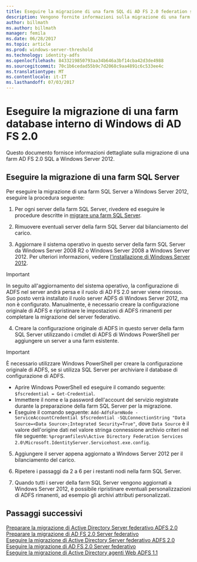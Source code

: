 ```yaml
---
title: Eseguire la migrazione di una farm SQL di AD FS 2.0 federation server
description: Vengono fornite informazioni sulla migrazione di una farm ADFS a SQL server 2.0 per Windows Server 2012
author: billmath
ms.author: billmath
manager: femila
ms.date: 06/28/2017
ms.topic: article
ms.prod: windows-server-threshold
ms.technology: identity-adfs
ms.openlocfilehash: 8433219850793aa34b646a3bf14cba42d3de4988
ms.sourcegitcommit: 70c1b6cedad55b9c7d2068c9aa4891c6c533ee4c
ms.translationtype: MT
ms.contentlocale: it-IT
ms.lasthandoff: 07/03/2017
---
```

# <a name="migrate-an-ad-fs-20-wid-farm"></a>Eseguire la migrazione di una farm database interno di Windows di AD FS 2.0  
Questo documento fornisce informazioni dettagliate sulla migrazione di una farm AD FS 2.0 SQL a Windows Server 2012.


## <a name="migrate-a-sql-server-farm"></a>Eseguire la migrazione di una farm SQL Server  
 Per eseguire la migrazione di una farm SQL Server a Windows Server 2012, eseguire la procedura seguente:  
  
1.  Per ogni server della farm SQL Server, rivedere ed eseguire le procedure descritte in [migrare una farm SQL Server](prepare-to-migrate-a-sql-server-farm.md).  
  
2.  Rimuovere eventuali server della farm SQL Server dal bilanciamento del carico.  
  
3.  Aggiornare il sistema operativo in questo server della farm SQL Server da Windows Server 2008 R2 o Windows Server 2008 a Windows Server 2012. Per ulteriori informazioni, vedere [l'installazione di Windows Server 2012](https://technet.microsoft.com/library/jj134246.aspx).  
  
> [!IMPORTANT]
>  In seguito all'aggiornamento del sistema operativo, la configurazione di ADFS nel server andrà persa e il ruolo di AD FS 2.0 server viene rimosso. Suo posto verrà installato il ruolo server ADFS di Windows Server 2012, ma non è configurato. Manualmente, è necessario creare la configurazione originale di ADFS e ripristinare le impostazioni di ADFS rimanenti per completare la migrazione del server federativo.  
  
4.  Creare la configurazione originale di ADFS in questo server della farm SQL Server utilizzando i cmdlet di ADFS di Windows PowerShell per aggiungere un server a una farm esistente.  
  
> [!IMPORTANT]
>  È necessario utilizzare Windows PowerShell per creare la configurazione originale di ADFS, se si utilizza SQL Server per archiviare il database di configurazione di ADFS.  

  - Aprire Windows PowerShell ed eseguire il comando seguente: `$fscredential = Get-Credential`.  
  - Immettere il nome e la password dell'account del servizio registrate durante la preparazione della farm SQL Server per la migrazione.  
  - Eseguire il comando seguente: `Add-AdfsFarmNode -ServiceAccountCredential $fscredential -SQLConnectionString "Data Source=<Data Source>;Integrated Security=True"`, dove `Data Source` è il valore dell'origine dati nel valore stringa connessione archivio criteri nel file seguente: `%programfiles%\Active Directory Federation Services 2.0\Microsoft.IdentityServer.Servicehost.exe.config`.  
  
5.  Aggiungere il server appena aggiornato a Windows Server 2012 per il bilanciamento del carico.  
  
6.  Ripetere i passaggi da 2 a 6 per i restanti nodi nella farm SQL Server.  
  
7.  Quando tutti i server della farm SQL Server vengono aggiornati a Windows Server 2012, è possibile ripristinare eventuali personalizzazioni di ADFS rimanenti, ad esempio gli archivi attributi personalizzati.  

## <a name="next-steps"></a>Passaggi successivi
 [Preparare la migrazione di Active Directory Server federativo ADFS 2.0](prepare-to-migrate-ad-fs-fed-server.md)   
 [Preparare la migrazione di AD FS 2.0 Server federativo](prepare-to-migrate-ad-fs-fed-proxy.md)   
 [Eseguire la migrazione di Active Directory Server federativo ADFS 2.0](migrate-the-ad-fs-fed-server.md)   
 [Eseguire la migrazione di AD FS 2.0 Server federativo](migrate-the-ad-fs-2-fed-server-proxy.md)   
 [Eseguire la migrazione di Active Directory agenti Web ADFS 1.1](migrate-the-ad-fs-web-agent.md)



